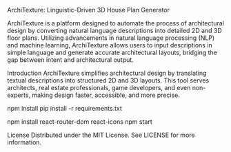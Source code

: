ArchiTexture: Linguistic-Driven 3D House Plan Generator

ArchiTexture is a platform designed to automate the process of architectural design by converting natural language descriptions into detailed 2D and 3D floor plans. Utilizing advancements in natural language processing (NLP) and machine learning, ArchiTexture allows users to input descriptions in simple language and generate accurate architectural layouts, bridging the gap between intent and architectural output.


Introduction
ArchiTexture simplifies architectural design by translating textual descriptions into structured 2D and 3D layouts. This tool serves architects, real estate professionals, game developers, and even non-experts, making design faster, accessible, and more precise.

npm install
pip install -r requirements.txt


npm install react-router-dom react-icons
npm start

License
Distributed under the MIT License. See LICENSE for more information.
